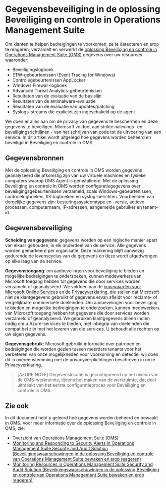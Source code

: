 <properties
   pageTitle="Gegevensbeveiliging in de oplossing Beveiliging en controle in Operations Management Suite | Microsoft Azure"
   description="In dit document wordt uitgelegd hoe gegevens worden beheerd en bewaakt in de oplossing Beveiliging en controle in Operations Management Suite."
   services="operations-management-suite"
   documentationCenter="na"
   authors="YuriDio"
   manager="swadhwa"
   editor=""/>

<tags
   ms.service="operations-management-suite"
   ms.devlang="na"
   ms.topic="hero-article"
   ms.tgt_pltfrm="na"
   ms.workload="na"
   ms.date="08/15/2016"
   ms.author="yurid"/>


# Gegevensbeveiliging in de oplossing Beveiliging en controle in Operations Management Suite

Om klanten te helpen bedreigingen te voorkomen, ze te detecteren en erop te reageren, verzamelt en verwerkt de [oplossing Beveiliging en controle in Operations Management Suite (OMS)](operations-management-suite-overview.md) gegevens over uw resources waaronder:

- Beveiligingslogboek
- ETW-gebeurtenissen (Event Tracing for Windows)
- Controlegebeurtenissen AppLocker
- Windows Firewall-logboek
- Advanced Threat Analytics-gebeurtenissen
- Resultaten van de evaluatie van de basislijn
- Resultaten van de antimalware-evaluatie
- Resultaten van de evaluatie van updates/patching
- Syslogs-streams die expliciet zijn ingeschakeld op de agent

We doen er alles aan om de privacy van gegevens te beschermen en deze gegevens te beveiligen. Microsoft voldoet aan strikte nalevings- en beveiligingsrichtlijnen - van het schrijven van code tot de uitvoering van een service.
In dit artikel wordt uitgelegd hoe gegevens worden beheerd en beveiligd in Beveiliging en controle in OMS.

## Gegevensbronnen

Met de oplossing Beveiliging en controle in OMS worden gegevens geanalyseerd die afkomstig zijn van uw virtuele machines en fysieke computers waarop OMS Agent is geïnstalleerd. Met de oplossing Beveiliging en controle in OMS worden configuratiegegevens over beveiligingsgebeurtenissen verzameld, zoals Windows-gebeurtenissen, controlelogboeken, IIS-logboeken en syslog-berichten. Voorbeelden van dergelijke gegevens zijn: besturingssysteemtype en -versie, actieve processen, computernaam, IP-adressen, aangemelde gebruiker en tenant-id.  

## Gegevensbeveiliging

**Scheiding van gegevens**: gegevens worden op een logische manier apart van elkaar gehouden, in elk onderdeel van de service. Alle gegevens worden gemarkeerd per organisatie. Deze markering blijft aanwezig gedurende de levenscyclus van de gegevens en deze wordt afgedwongen op elke laag van de service. 

**Gegevenstoegang**: om aanbevelingen voor beveiliging te bieden en mogelijke bedreigingen te onderzoeken, kunnen medewerkers van Microsoft toegang hebben tot gegevens die door services worden verzameld of geanalyseerd. We voldoen aan de [voorwaarden voor Microsoft Online Services](http://www.microsoftvolumelicensing.com/DocumentSearch.aspx?Mode=3&DocumentTypeId=31) en de [Privacyverklaring](https://www.microsoft.com/privacystatement/en-us/OnlineServices/Default.aspx), die stellen dat Microsoft niet de klantgegevens gebruikt of gegevens ervan afleidt voor reclame- of vergelijkbare commerciële doeleinden. Om aanbevelingen voor beveiliging te bieden en mogelijke bedreigingen te onderzoeken, kunnen medewerkers van Microsoft toegang hebben tot gegevens die door services worden verzameld of geanalyseerd. We gebruiken klantgegevens alleen indien nodig om u Azure-services te bieden, met inbegrip van doeleinden die compatibel zijn met het leveren van die services. U behoudt alle rechten op uw eigen gegevens.

**Gegevensgebruik**: Microsoft gebruikt informatie over patronen en bedreigingen die worden gezien tussen meerdere tenants voor het verbeteren van onze mogelijkheden voor voorkoming en detectie; wij doen dit in overeenstemming met de privacyverplichtingen beschreven in onze [Privacyverklaring](https://www.microsoft.com/privacystatement/en-us/OnlineServices/Default.aspx).

> [AZURE.NOTE] Gegevenslocatie is geconfigureerd op het niveau van de OMS-werkruimte, tijdens het maken van de werkruimte, dat deel uitmaakt van het eerste configuratieproces voor Beveiliging en controle in OMS.

## Zie ook

In dit document hebt u geleerd hoe gegevens worden beheerd en bewaakt in OMS. Voor meer informatie over de oplossing Beveiliging en controle in OMS, zie:

- [Overzicht van Operations Management Suite (OMS)](operations-management-suite-overview.md)
- [Monitoring and Responding to Security Alerts in Operations Management Suite Security and Audit Solution (Beveiligingswaarschuwingen in de oplossing Beveiliging en controle van Operations Management Suite bewaken en erop reageren)](oms-security-responding-alerts.md)
- [Monitoring Resources in Operations Management Suite Security and Audit Solution (Beveiligingswaarschuwingen in de oplossing Beveiliging en controle van Operations Management Suite bewaken en erop reageren)](oms-security-monitoring-resources.md)




<!--HONumber=Sep16_HO3-->


